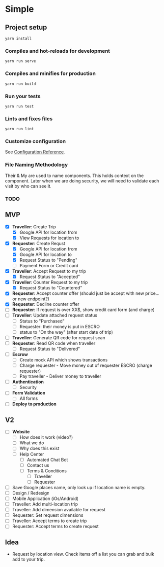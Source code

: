 # Simple

## Project setup
```
yarn install
```

### Compiles and hot-reloads for development
```
yarn run serve
```

### Compiles and minifies for production
```
yarn run build
```

### Run your tests
```
yarn run test
```

### Lints and fixes files
```
yarn run lint
```

### Customize configuration
See [Configuration Reference](https://cli.vuejs.org/config/).



### File Naming Methodology
Their & My are used to name components. This holds context on the component. Later when we are doing security, we will need to validate each visit by who can see it.




### TODO


## MVP
- [x] **Traveller**: Create Trip
  - [x] Google API for location from
  - [x] View Requests for location to
- [x] **Requester**: Create Requst
  - [x] Google API for location from
  - [x] Google API for location to
  - [x] Request Status to "Pending"
  - [ ] Payment Form or Credit card
- [x] **Traveller**: Accept Request to my trip
  - [x] Request Status to "Accepted"
- [x] **Traveller**: Counter Request to my trip
  - [x] Request Status to "Countered"
- [x] **Requester**: Accept counter offer (should just be accept with new price... or new endpoint?)
- [x] **Requester**: Decline counter offer
- [ ] **Requester**: If request is over XX$, show credit card form (and charge)
- [ ] **Traveller**: Update attached request status
  - [ ] Status to "Purchased"
  - [ ] Requester: their money is put in ESCRO
  - [ ] status to "On the way" (after start date of trip)
- [ ] **Traveller**: Generate QR code for request scan
- [ ] **Requester**: Read QR code when traveller
  - [ ] Request Status to "Delivered"
- [ ] **Escrow**
  - [ ] Create mock API which shows transactions
  - [ ] Charge requester - Move money out of requester ESCRO (charge requester)
  - [ ] Pay traveller - Deliver money to traveller
- [ ] **Authentication**
  - [ ] Security
- [ ] **Form Validation**
  - [ ] All forms
- [ ] **Deploy to production**

## V2
- [ ] **Website**
  - [ ] How does it work (video?)
  - [ ] What we do
  - [ ] Why does this exist
  - [ ] Help Center
    - [ ] Automated Chat Bot
    - [ ] Contact us
    - [ ] Terms & Conditions
      - [ ] Traveller
      - [ ] Requester
- [ ] Save Google places name, only look up if location name is empty.
- [ ] Design / Redesign
- [ ] Mobile Application (iOs/Android)
- [ ] Traveller: Add multi-location trip
- [ ] Traveller: Add dimension available for request
- [ ] Requester: Set request dimensions
- [ ] Traveller: Accept terms to create trip
- [ ] Requester: Accept terms to create request

## Idea

- Request by location view. Check items off a list you can grab and bulk add to your trip.
